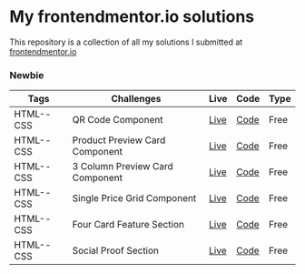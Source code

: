 # My frontendmentor.io solutions

This repository is a collection of all my solutions I submitted at [frontendmentor.io ](https://www.frontendmentor.io/)

### Newbie

| Tags  | Challenges | Live|  Code|  Type| 
| --- | -- |  -- | --  |  -- |
| HTML--CSS      |  QR Code Component | [Live](https://qr-code-component-mesbahul.netlify.app/) | [Code](https://github.com/Mesbahul-Islam/Front-end-mentor/tree/master/Qr%20code) |Free|
| HTML--CSS      |  Product Preview Card Component | [Live](https://product-preview-card-mesbahul.netlify.app/) | [Code](https://github.com/Mesbahul-Islam/Front-end-mentor/tree/master/Product_preview_card_component) |Free|
| HTML--CSS      |  3 Column Preview Card Component | [Live](https://3-column-preview-mesbahul.netlify.app/) | [Code](https://github.com/Mesbahul-Islam/Front-end-mentor/tree/master/3-column-preview-card-component) |Free|
| HTML--CSS      |  Single Price Grid Component | [Live](https://single-price-grid-mesbahul-islam.netlify.app/) | [Code](https://github.com/Mesbahul-Islam/Front-end-mentor/tree/master/single-price-grid) |Free|
| HTML--CSS      | Four Card Feature Section | [Live](https://four-card-feature-section-mesbahul.netlify.app/#) | [Code](https://github.com/Mesbahul-Islam/Front-end-mentor/tree/master/four-card-feature-section) |Free|
| HTML--CSS      | Social Proof Section | [Live](https://social-proof-section-mesbahul-islam.netlify.app/) | [Code](https://github.com/Mesbahul-Islam/Front-end-mentor/tree/master/social-proof-section) |Free|
